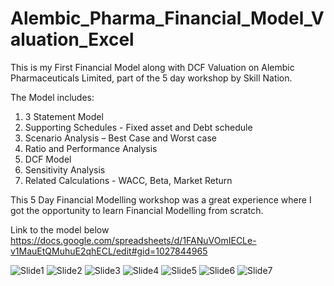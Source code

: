 # Alembic_Pharma_Financial_Model_Valuation_Excel

This is my First Financial Model along with DCF Valuation on Alembic Pharmaceuticals Limited, part of the 5 day workshop by Skill Nation.

The Model includes:

1.    3 Statement Model
2.    Supporting Schedules - Fixed asset and Debt schedule
3.    Scenario Analysis – Best Case and Worst case
4.    Ratio and Performance Analysis
5.    DCF Model
6.    Sensitivity Analysis
7.    Related Calculations - WACC, Beta, Market Return

This 5 Day Financial Modelling workshop was a great experience where I got the opportunity to learn Financial Modelling from scratch.

Link to the model below
https://docs.google.com/spreadsheets/d/1FANuVOmIECLe-v1MauEtQMuhuE2qhECL/edit#gid=1027844965

![Slide1](https://user-images.githubusercontent.com/113190200/200650249-5a4135f4-6597-4ed4-be61-ca96dd0d6d29.JPG)
![Slide2](https://user-images.githubusercontent.com/113190200/200650262-9d42be34-7b10-4511-98ea-0ddd1a9f3fdf.JPG)
![Slide3](https://user-images.githubusercontent.com/113190200/200650266-96f9afcf-9a6b-4a2d-9399-d2bbf69de455.JPG)
![Slide4](https://user-images.githubusercontent.com/113190200/200650268-8d160ca4-e4cf-47c0-ac05-04a62be1b3b6.JPG)
![Slide5](https://user-images.githubusercontent.com/113190200/200650272-e53d8ebf-d288-4edc-bd36-27e969a392e6.JPG)
![Slide6](https://user-images.githubusercontent.com/113190200/200650275-6963071e-1d3b-40c9-a5a6-797541998ca4.JPG)
![Slide7](https://user-images.githubusercontent.com/113190200/200650276-d36cfbdf-02a7-4bee-9937-00eda338117b.JPG)
